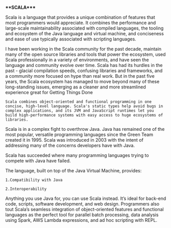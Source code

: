 **\*\***SCALA**\*\*\***

Scala is a language that provides a unique combination of features that most programmers would appreciate. It combines the performance and large-scale maintainability associated with compiled languages, the tooling and ecosystem of the Java language and virtual machine, and conciseness and ease of use typically associated with scripting languages.

I have been working in the Scala community for the past decade, maintain many of the open source libraries and tools that power the ecosystem, used Scala professionally in a variety of environments, and have seen the language and community evolve over time. Scala has had its hurdles in the past - glacial compilation speeds, confusing libraries and frameworks, and a community more focused on hype than real work. But in the past five years, the Scala ecosystem has managed to move beyond many of these long-standing issues, emerging as a cleaner and more streamlined experience great for Getting Things Done

    Scala combines object-oriented and functional programming in one concise, high-level language. Scala's static types help avoid bugs in complex applications, and its JVM and JavaScript runtimes let you build high-performance systems with easy access to huge ecosystems of libraries.

Scala is in a complex fight to overthrow Java. Java has remained one of the most popular, versatile programming languages since the Green Team created it in 1995. Scala was introduced in 2003 with the intent of addressing many of the concerns developers have with Java.

Scala has succeeded where many programming languages trying to compete with Java have failed.

The language, built on top of the Java Virtual Machine, provides:

    1.Compatibility with Java

    2.Interoperability

Anything you use Java for, you can use Scala instead. It’s ideal for back-end code, scripts, software development, and web design. Programmers also tout Scala’s seamless integration of object-oriented features and functional languages as the perfect tool for parallel batch processing, data analysis using Spark, AWS Lambda expressions, and ad hoc scripting with REPL.
